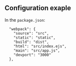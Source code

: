 ## Configuration exaple

In the `package.json`:

```
  "webpack": {
    "source": "src",
    "static": "static",
    "build": "dist",
    "html": "src/index.ejs",
    "main": "src/app.js",
    "devport": "3000"
  },
```
